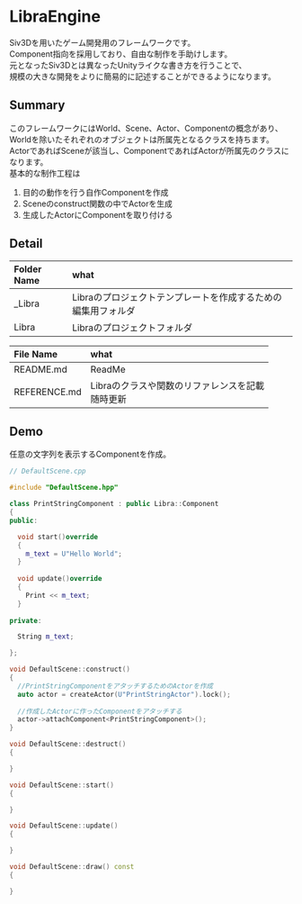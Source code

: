 # LibraEngine
Siv3Dを用いたゲーム開発用のフレームワークです。<br>
Component指向を採用しており、自由な制作を手助けします。<br>
元となったSiv3Dとは異なったUnityライクな書き方を行うことで、<br>
規模の大きな開発をよりに簡易的に記述することができるようになります。

## Summary
このフレームワークにはWorld、Scene、Actor、Componentの概念があり、<br>
Worldを除いたそれぞれのオブジェクトは所属先となるクラスを持ちます。<br>
ActorであればSceneが該当し、ComponentであればActorが所属先のクラスになります。<br>
基本的な制作工程は<br>
1. 目的の動作を行う自作Componentを作成
1. Sceneのconstruct関数の中でActorを生成
1. 生成したActorにComponentを取り付ける

## Detail
|Folder Name|what|
|:-----|:-----|
|\_Libra|Libraのプロジェクトテンプレートを作成するための編集用フォルダ|
|Libra|Libraのプロジェクトフォルダ|

|File Name|what|
|:-----|:-----|
|README.md|ReadMe|
|REFERENCE.md|Libraのクラスや関数のリファレンスを記載<br>随時更新|

## Demo
任意の文字列を表示するComponentを作成。<br>
~~~cpp
// DefaultScene.cpp

#include "DefaultScene.hpp"

class PrintStringComponent : public Libra::Component
{
public:

  void start()override
  {
    m_text = U"Hello World";
  }
  
  void update()override
  {
    Print << m_text;
  }
  
private:

  String m_text;

};

void DefaultScene::construct()
{
  //PrintStringComponentをアタッチするためのActorを作成
  auto actor = createActor(U"PrintStringActor").lock();
  
  //作成したActorに作ったComponentをアタッチする
  actor->attachComponent<PrintStringComponent>();
}

void DefaultScene::destruct()
{

}

void DefaultScene::start()
{

}

void DefaultScene::update()
{

}

void DefaultScene::draw() const
{

}

~~~

